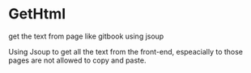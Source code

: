 # GetHtml
get the text from page like gitbook using jsoup

Using Jsoup to get all the text from the front-end, espeacially to those pages are not allowed to copy and paste.
